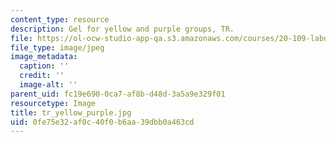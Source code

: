 ```yaml
---
content_type: resource
description: Gel for yellow and purple groups, TR.
file: https://ol-ocw-studio-app-qa.s3.amazonaws.com/courses/20-109-laboratory-fundamentals-in-biological-engineering-fall-2007/0fe75e32af0c40f0b6aa39dbb0a463cd_tr_yellow_purple.jpg
file_type: image/jpeg
image_metadata:
  caption: ''
  credit: ''
  image-alt: ''
parent_uid: fc19e690-0ca7-af8b-d48d-3a5a9e329f01
resourcetype: Image
title: tr_yellow_purple.jpg
uid: 0fe75e32-af0c-40f0-b6aa-39dbb0a463cd
---
```

